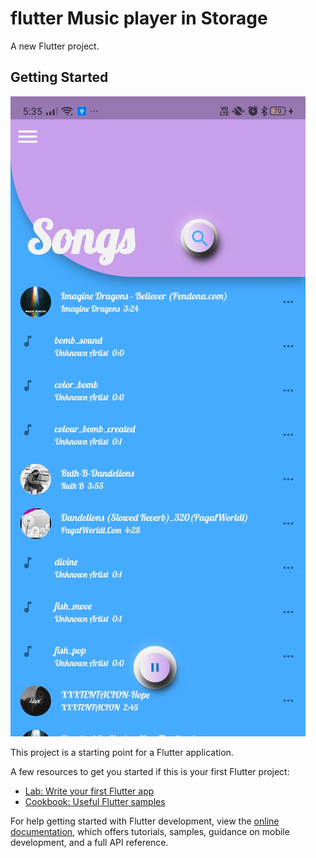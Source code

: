 # flutter Music player in Storage

A new Flutter project.

## Getting Started

![](image/Screenshot_2022-09-15-17-35-49-81_bf1eb3a371b7f9f490e5cbe20fac7c36.jpg)

This project is a starting point for a Flutter application.

A few resources to get you started if this is your first Flutter project:

- [Lab: Write your first Flutter app](https://docs.flutter.dev/get-started/codelab)
- [Cookbook: Useful Flutter samples](https://docs.flutter.dev/cookbook)

For help getting started with Flutter development, view the
[online documentation](https://docs.flutter.dev/), which offers tutorials,
samples, guidance on mobile development, and a full API reference.
